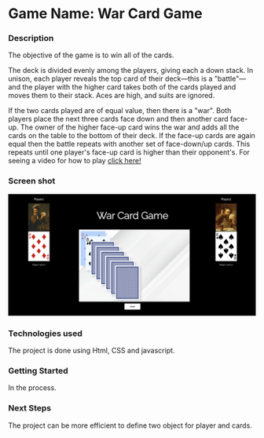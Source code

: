 # Game Name: War Card Game

### Description

The objective of the game is to win all of the cards.

The deck is divided evenly among the players, giving each a down stack. In unison, each player reveals the top card of their deck—this is a "battle"—and the player with the higher card takes both of the cards played and moves them to their stack. Aces are high, and suits are ignored.

If the two cards played are of equal value, then there is a "war". Both players place the next three cards face down and then another card face-up. The owner of the higher face-up card wins the war and adds all the cards on the table to the bottom of their deck. If the face-up cards are again equal then the battle repeats with another set of face-down/up cards. This repeats until one player's face-up card is higher than their opponent's.
For seeing a video for how to play [click here!](https://youtu.be/J5vT33Vo04s)

### Screen shot

<img src="./images/warCardScreenShot.png"
      />

### Technologies used

The project is done using Html, CSS and javascript.

### Getting Started

In the process.

### Next Steps

The project can be more efficient to define two object for player and cards.
